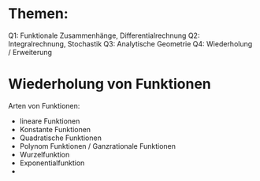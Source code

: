 
# Themen:
Q1: Funktionale Zusammenhänge, Differentialrechnung
Q2: Integralrechnung, Stochastik
Q3: Analytische Geometrie
Q4: Wiederholung / Erweiterung

# Wiederholung von Funktionen
Arten von Funktionen:
- lineare Funktionen
- Konstante Funktionen
- Quadratische Funktionen
- Polynom Funktionen / Ganzrationale Funktionen
- Wurzelfunktion
- Exponentialfunktion
- 

